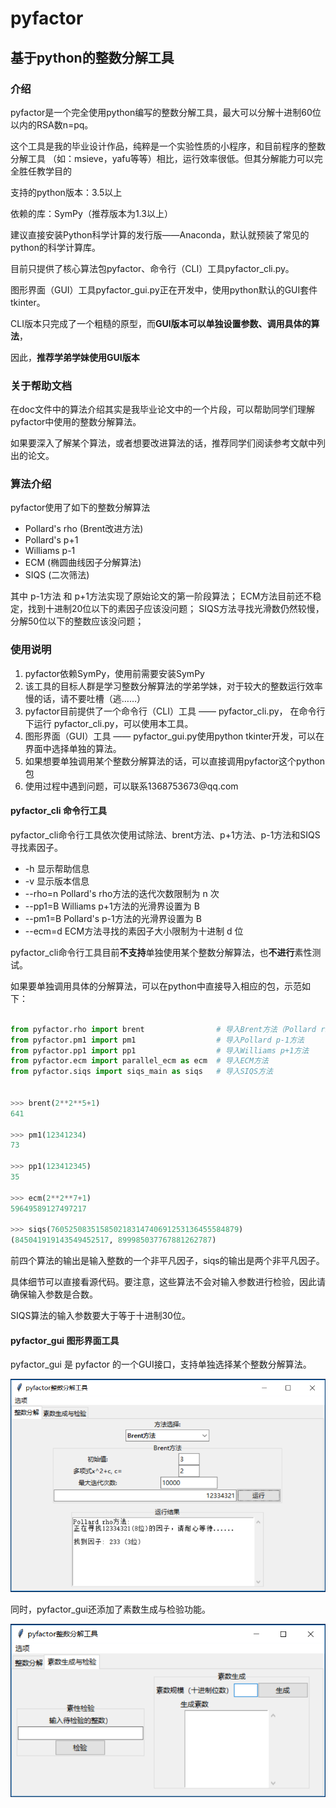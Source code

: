 # pyfactor

## 基于python的整数分解工具

### 介绍

pyfactor是一个完全使用python编写的整数分解工具，最大可以分解十进制60位以内的RSA数n=pq。

这个工具是我的毕业设计作品，纯粹是一个实验性质的小程序，和目前程序的整数分解工具
（如：msieve，yafu等等）相比，运行效率很低。但其分解能力可以完全胜任教学目的

支持的python版本：3.5以上

依赖的库：SymPy（推荐版本为1.3以上）

建议直接安装Python科学计算的发行版——Anaconda，默认就预装了常见的python的科学计算库。

目前只提供了核心算法包pyfactor、命令行（CLI）工具pyfactor_cli.py。

图形界面（GUI）工具pyfactor_gui.py正在开发中，使用python默认的GUI套件tkinter。

CLI版本只完成了一个粗糙的原型，而**GUI版本可以单独设置参数、调用具体的算法**，

因此，**推荐学弟学妹使用GUI版本**


### 关于帮助文档

在doc文件中的算法介绍其实是我毕业论文中的一个片段，可以帮助同学们理解pyfactor中使用的整数分解算法。

如果要深入了解某个算法，或者想要改进算法的话，推荐同学们阅读参考文献中列出的论文。

### 算法介绍


pyfactor使用了如下的整数分解算法

* Pollard's rho (Brent改进方法)
* Pollard's p+1
* Williams p-1
* ECM (椭圆曲线因子分解算法)
* SIQS (二次筛法)

其中 p-1方法 和 p+1方法实现了原始论文的第一阶段算法；
ECM方法目前还不稳定，找到十进制20位以下的素因子应该没问题；
SIQS方法寻找光滑数仍然较慢，分解50位以下的整数应该没问题；

### 使用说明


1. pyfactor依赖SymPy，使用前需要安装SymPy
2. 该工具的目标人群是学习整数分解算法的学弟学妹，对于较大的整数运行效率慢的话，请不要吐槽（逃……）
3. pyfactor目前提供了一个命令行（CLI）工具 —— pyfactor_cli.py，
   在命令行下运行 pyfactor_cli.py，可以使用本工具。
4. 图形界面（GUI）工具 —— pyfactor_gui.py使用python tkinter开发，可以在界面中选择单独的算法。
5. 如果想要单独调用某个整数分解算法的话，可以直接调用pyfactor这个python包
6. 使用过程中遇到问题，可以联系1368753673\@qq.com

#### pyfactor_cli 命令行工具

pyfactor_cli命令行工具依次使用试除法、brent方法、p+1方法、p-1方法和SIQS寻找素因子。

* -h			显示帮助信息
* -v			显示版本信息
* --rho=n		Pollard's rho方法的迭代次数限制为 n 次 	 
* --pp1=B		Williams p+1方法的光滑界设置为 B
* --pm1=B		Pollard's p-1方法的光滑界设置为 B
* --ecm=d		ECM方法寻找的素因子大小限制为十进制 d 位

pyfactor_cli命令行工具目前**不支持**单独使用某个整数分解算法，也**不进行**素性测试。


如果要单独调用具体的分解算法，可以在python中直接导入相应的包，示范如下：

```python

from pyfactor.rho import brent				  # 导入Brent方法（Pollard rho方法的改进版本）
from pyfactor.pm1 import pm1				  # 导入Pollard p-1方法
from pyfactor.pp1 import pp1				  # 导入Williams p+1方法
from pyfactor.ecm import parallel_ecm as ecm  # 导入ECM方法
from pyfactor.siqs import siqs_main as siqs   # 导入SIQS方法


>>> brent(2**2**5+1)
641

>>> pm1(12341234)
73

>>> pp1(123412345)
35

>>> ecm(2**2**7+1)
59649589127497217

>>> siqs(760525083515850218314740691253136455584879)
(845041919143549452517, 899985037767881262787)
```

前四个算法的输出是输入整数的一个非平凡因子，siqs的输出是两个非平凡因子。

具体细节可以直接看源代码。要注意，这些算法不会对输入参数进行检验，因此请确保输入参数是合数。

SIQS算法的输入参数要大于等于十进制30位。

#### pyfactor_gui 图形界面工具

pyfactor_gui 是 pyfactor 的一个GUI接口，支持单独选择某个整数分解算法。
	
![pyfactor_gui](./doc/prime.png)

同时，pyfactor_gui还添加了素数生成与检验功能。

![pyfactor_gui_2](./doc/gui.png)